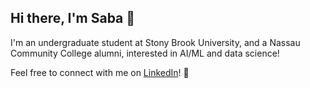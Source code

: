## Hi there, I'm Saba 👋
I'm an undergraduate student at Stony Brook University, and a Nassau Community College alumni, interested in AI/ML and data science!

Feel free to connect with me on [LinkedIn](https://www.linkedin.com/in/saba-sohail-a8b19627a/)! 💬
